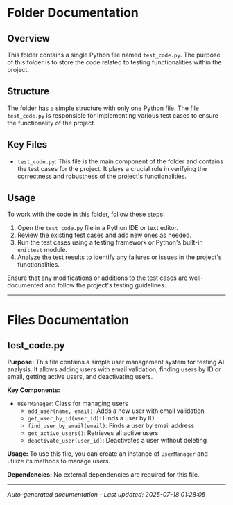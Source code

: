 # Folder Documentation

## Overview
This folder contains a single Python file named `test_code.py`. The purpose of this folder is to store the code related to testing functionalities within the project.

## Structure
The folder has a simple structure with only one Python file. The file `test_code.py` is responsible for implementing various test cases to ensure the functionality of the project.

## Key Files
- `test_code.py`: This file is the main component of the folder and contains the test cases for the project. It plays a crucial role in verifying the correctness and robustness of the project's functionalities.

## Usage
To work with the code in this folder, follow these steps:
1. Open the `test_code.py` file in a Python IDE or text editor.
2. Review the existing test cases and add new ones as needed.
3. Run the test cases using a testing framework or Python's built-in `unittest` module.
4. Analyze the test results to identify any failures or issues in the project's functionalities.

Ensure that any modifications or additions to the test cases are well-documented and follow the project's testing guidelines.

---

# Files Documentation

## test_code.py

**Purpose:** This file contains a simple user management system for testing AI analysis. It allows adding users with email validation, finding users by ID or email, getting active users, and deactivating users.

**Key Components:**
- `UserManager`: Class for managing users
  - `add_user(name, email)`: Adds a new user with email validation
  - `get_user_by_id(user_id)`: Finds a user by ID
  - `find_user_by_email(email)`: Finds a user by email address
  - `get_active_users()`: Retrieves all active users
  - `deactivate_user(user_id)`: Deactivates a user without deleting

**Usage:** To use this file, you can create an instance of `UserManager` and utilize its methods to manage users.

**Dependencies:** No external dependencies are required for this file.

---
*Auto-generated documentation - Last updated: 2025-07-18 01:28:05*
